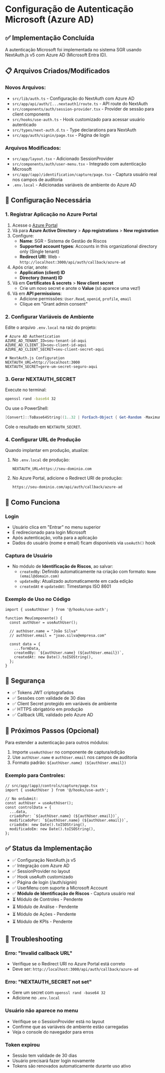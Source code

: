 # Configuração de Autenticação Microsoft (Azure AD)

## ✅ Implementação Concluída

A autenticação Microsoft foi implementada no sistema SGR usando NextAuth.js v5 com Azure AD (Microsoft Entra ID).

## 📋 Arquivos Criados/Modificados

### Novos Arquivos:
- `src/lib/auth.ts` - Configuração do NextAuth com Azure AD
- `src/app/api/auth/[...nextauth]/route.ts` - API route do NextAuth
- `src/components/auth/session-provider.tsx` - Provider de sessão para client components
- `src/hooks/use-auth.ts` - Hook customizado para acessar usuário autenticado
- `src/types/next-auth.d.ts` - Type declarations para NextAuth
- `src/app/auth/signin/page.tsx` - Página de login

### Arquivos Modificados:
- `src/app/layout.tsx` - Adicionado SessionProvider
- `src/components/auth/user-menu.tsx` - Integrado com autenticação Microsoft
- `src/app/(app)/identification/capture/page.tsx` - Captura usuário real nos campos de auditoria
- `.env.local` - Adicionadas variáveis de ambiente do Azure AD

## 🔧 Configuração Necessária

### 1. Registrar Aplicação no Azure Portal

1. Acesse o [Azure Portal](https://portal.azure.com)
2. Vá para **Azure Active Directory** > **App registrations** > **New registration**
3. Configure:
   - **Name**: SGR - Sistema de Gestão de Riscos
   - **Supported account types**: Accounts in this organizational directory only (Single tenant)
   - **Redirect URI**: Web - `http://localhost:3000/api/auth/callback/azure-ad`
4. Após criar, anote:
   - **Application (client) ID**
   - **Directory (tenant) ID**
5. Vá em **Certificates & secrets** > **New client secret**
   - Crie um novo secret e anote o **Value** (só aparece uma vez!)
6. Vá em **API permissions**:
   - Adicione permissões: `User.Read`, `openid`, `profile`, `email`
   - Clique em "Grant admin consent"

### 2. Configurar Variáveis de Ambiente

Edite o arquivo `.env.local` na raiz do projeto:

```env
# Azure AD Authentication
AZURE_AD_TENANT_ID=seu-tenant-id-aqui
AZURE_AD_CLIENT_ID=seu-client-id-aqui
AZURE_AD_CLIENT_SECRET=seu-client-secret-aqui

# NextAuth.js Configuration
NEXTAUTH_URL=http://localhost:3000
NEXTAUTH_SECRET=gere-um-secret-seguro-aqui
```

### 3. Gerar NEXTAUTH_SECRET

Execute no terminal:

```bash
openssl rand -base64 32
```

Ou use o PowerShell:

```powershell
[Convert]::ToBase64String((1..32 | ForEach-Object { Get-Random -Maximum 256 }))
```

Cole o resultado em `NEXTAUTH_SECRET`.

### 4. Configurar URL de Produção

Quando implantar em produção, atualize:

1. No `.env.local` de produção:
   ```env
   NEXTAUTH_URL=https://seu-dominio.com
   ```

2. No Azure Portal, adicione o Redirect URI de produção:
   ```
   https://seu-dominio.com/api/auth/callback/azure-ad
   ```

## 🎯 Como Funciona

### Login
- Usuário clica em "Entrar" no menu superior
- É redirecionado para login Microsoft
- Após autenticação, volta para a aplicação
- Dados do usuário (nome e email) ficam disponíveis via `useAuth()` hook

### Captura de Usuário
- No módulo de **Identificação de Riscos**, ao salvar:
  - `createdBy`: Definido automaticamente na criação com formato: `Nome (email@domain.com)`
  - `updatedBy`: Atualizado automaticamente em cada edição
  - `createdAt` e `updatedAt`: Timestamps ISO 8601

### Exemplo de Uso no Código

```tsx
import { useAuthUser } from '@/hooks/use-auth';

function MeuComponente() {
  const authUser = useAuthUser();
  
  // authUser.name = "João Silva"
  // authUser.email = "joao.silva@empresa.com"
  
  const data = {
    ...formData,
    createdBy: `${authUser.name} (${authUser.email})`,
    createdAt: new Date().toISOString(),
  };
}
```

## 🔐 Segurança

- ✅ Tokens JWT criptografados
- ✅ Sessões com validade de 30 dias
- ✅ Client Secret protegido em variáveis de ambiente
- ✅ HTTPS obrigatório em produção
- ✅ Callback URL validado pelo Azure AD

## 📝 Próximos Passos (Opcional)

Para estender a autenticação para outros módulos:

1. Importe `useAuthUser` no componente de captura/edição
2. Use `authUser.name` e `authUser.email` nos campos de auditoria
3. Formato padrão: `${authUser.name} (${authUser.email})`

### Exemplo para Controles:

```tsx
// src/app/(app)/controls/capture/page.tsx
import { useAuthUser } from '@/hooks/use-auth';

// No onSubmit:
const authUser = useAuthUser();
const controlData = {
  ...data,
  criadoPor: `${authUser.name} (${authUser.email})`,
  modificadoPor: `${authUser.name} (${authUser.email})`,
  criadoEm: new Date().toISOString(),
  modificadoEm: new Date().toISOString(),
};
```

## ✅ Status da Implementação

- ✅ Configuração NextAuth.js v5
- ✅ Integração com Azure AD
- ✅ SessionProvider no layout
- ✅ Hook useAuth customizado
- ✅ Página de login (/auth/signin)
- ✅ UserMenu com suporte a Microsoft Account
- ✅ **Módulo de Identificação de Riscos** - Captura usuário real
- ⏳ Módulo de Controles - Pendente
- ⏳ Módulo de Análise - Pendente
- ⏳ Módulo de Ações - Pendente
- ⏳ Módulo de KPIs - Pendente

## 🐛 Troubleshooting

### Erro: "Invalid callback URL"
- Verifique se o Redirect URI no Azure Portal está correto
- Deve ser: `http://localhost:3000/api/auth/callback/azure-ad`

### Erro: "NEXTAUTH_SECRET not set"
- Gere um secret com `openssl rand -base64 32`
- Adicione no `.env.local`

### Usuário não aparece no menu
- Verifique se o SessionProvider está no layout
- Confirme que as variáveis de ambiente estão carregadas
- Veja o console do navegador para erros

### Token expirou
- Sessão tem validade de 30 dias
- Usuário precisará fazer login novamente
- Tokens são renovados automaticamente durante uso ativo
